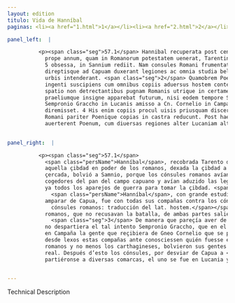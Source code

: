 ```yaml
---
layout: edition
titulo: Vida de Hanníbal
paginas: <li><a href="1.html">1</a></li><li><a href="2.html">2</a></li><li><a href="3.html">3</a></li><li><a href="4.html">4</a></li><li><a href="5.html">5</a></li><li><a href="6.html">6</a></li><li><a href="7.html">7</a></li><li><a href="8.html">8</a></li><li><a href="9.html">9</a></li><li><a href="10.html">10</a></li><li><a href="11.html">11</a></li><li><a href="12.html">12</a></li><li><a href="13.html">13</a></li><li><a href="14.html">14</a></li><li><a href="15.html">15</a></li><li><a href="16.html">16</a></li><li><a href="17.html">17</a></li><li><a href="18.html">18</a></li><li><a href="19.html">19</a></li><li><a href="20.html">20</a></li><li><a href="21.html">21</a></li><li><a href="22.html">22</a></li><li><a href="23.html">23</a></li><li><a href="24.html">24</a></li><li><a href="25.html">25</a></li><li><a href="26.html">26</a></li><li><a href="27.html">27</a></li><li><a href="28.html">28</a></li><li><a href="29.html">29</a></li><li><a href="30.html">30</a></li><li><a href="31.html">31</a></li><li><a href="32.html">32</a></li><li><a href="33.html">33</a></li><li><a href="34.html">34</a></li><li><a href="35.html">35</a></li><li><a href="36.html">36</a></li><li><a href="37.html">37</a></li><li><a href="38.html">38</a></li><li><a href="39.html">39</a></li><li><a href="40.html">40</a></li><li><a href="41.html">41</a></li><li><a href="42.html">42</a></li><li><a href="43.html">43</a></li><li><a href="44.html">44</a></li><li><a href="45.html">45</a></li><li><a href="46.html">46</a></li><li><a href="47.html">47</a></li><li><a href="48.html">48</a></li><li><a href="49.html">49</a></li><li><a href="50.html">50</a></li><li><a href="51.html">51</a></li><li><a href="52.html">52</a></li><li><a href="53.html">53</a></li><li><a href="54.html">54</a></li><li><a href="55.html">55</a></li><li><a href="56.html">56</a></li><li><a href="57.html">57</a></li><li><a href="58.html">58</a></li><li><a href="59.html">59</a></li><li><a href="60.html">60</a></li><li><a href="61.html">61</a></li><li><a href="62.html">62</a></li><li><a href="63.html">63</a></li><li><a href="64.html">64</a></li><li><a href="65.html">65</a></li><li><a href="66.html">66</a></li><li><a href="67.html">67</a></li><li><a href="68.html">68</a></li><li><a href="69.html">69</a></li><li><a href="70.html">70</a></li><li><a href="71.html">71</a></li><li><a href="72.html">72</a></li><li><a href="73.html">73</a></li><li><a href="74.html">74</a></li><li><a href="75.html">75</a></li><li><a href="76.html">76</a></li><li><a href="77.html">77</a></li><li><a href="78.html">78</a></li><li><a href="79.html">79</a></li><li><a href="80.html">80</a></li><li><a href="81.html">81</a></li><li><a href="82.html">82</a></li><li><a href="83.html">83</a></li><li><a href="84.html">84</a></li><li><a href="85.html">85</a></li><li><a href="86.html">86</a></li><li><a href="87.html">87</a></li><li><a href="88.html">88</a></li><li><a href="89.html">89</a></li><li><a href="90.html">90</a></li><li><a href="91.html">91</a></li><li><a href="92.html">92</a></li><li><a href="93.html">93</a></li><li><a href="94.html">94</a></li><li><a href="95.html">95</a></li><li><a href="96.html">96</a></li>

panel_left:  |

          <p><span class="seg">57.1</span> Hannibal recuperata post centesimum
            prope annum, quam in Romanorum potestatem uenerat, Tarentinis urbe et arce terra marique
            5 obsessa, in Sannium rediit. Nam consules Romani frumentatoribus campanis oppressis
            direptisque ad Capuam duxerant legiones ac omnia studia belli in expugnationem eius
            urbis intenderant. <span class="seg">2</span> Quamobrem Poenus cogitationem Campanae rei studio
            ingenti suscipiens cum omnibus copiis aduersus hostem contendit, breuique interiecto
            spatio non detrectantibus pugnam Romanis utrique in certamen progrediuntur, <span class="seg">3</span>
            praeliumque insigne apparebat futurum, nisi eodem tempore Sempronianus exercitus, qui
            Sempronio Graccho in Lucanis amisso a Cn. Cornelio in Campaniam ducebatur, certantes
            diremisset. 4 His enim copiis procul uisis priusquam discerneretur quis esset, territi
            Romani pariter Poenique copias in castra reducunt. Post haec consules ut Capua
            auerterent Poenum, cum diuersas regiones alter Lucaniam alter Cumas petiissent.</p>
        

panel_right:  |

          <p><span class="seg">57.1</span>
            <span class="persName">Hanníbal</span>, recobrada Tarento después de çient años que veniera
            aquella çibdad en poder de los romanos, dexada la çibdad a los tarentinos y la fortaleza
            çercada, bolvió a Samnio, porque los cónsules romanos avían tomado y robado los
            cogedores del pan del campo capuano y avían aduzido las legiones sobre Capua y posieran
            ya todos los aparejos de guerra para tomar la çibdad. <span class="seg">2</span> Assí que
              <span class="persName">Hanníbal</span>, con grande estudio que tenía de emprender el cargo de
            amparar de Capua, fue con todas sus compañas contra los cónsules romanos<span class="nota"><sup>24</sup><span class="texto_nota">los
              cónsules romanos: traducción del lat. hostem.</span></span>, y los
            romanos, que no recusavan la batalla, de ambas partes salieron ganosos de pelear.
              <span class="seg">3</span> De manera que pareçía aver de fazerse allí una señalada cosa de armas si
            no despartiera el tal intento Sempronio Graccho, que en el mesmo tiempo aduzía consigo
            en Campaña la gente que reçibiera de Gneo Cornelio que se perdiera <a href="../public/images/1491/175v.png" target="new"><img class="facs" src="{site.url}/Vitae/public/images/facs_icon.jpg"/></a>[175v,a] en Lucania. <span class="seg">4</span> Vistas
            desde lexos estas compañas ante conosciessen quién fuesse el que venía, aterrecidos los
            romanos y no menos los carthagineses, bolvieron sus gentes al
            real. Después d’esto los cónsules, por desviar de Capua a <span class="persName">Hanníbal</span>,
            partiéronse a diversas comarcas, el uno se fue en Lucania y el otro a Cumas.</p>
        

---
```


Technical Description 